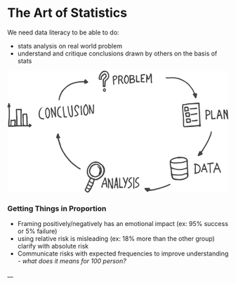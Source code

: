 # The Art of Statistics



We need data literacy to be able to do:

* stats analysis on real world problem
* understand and critique conclusions drawn by others on the basis of stats

![PPDAC model](../.gitbook/assets/20200108_131216.svg)

### Getting Things in Proportion

* Framing positively/negatively has an emotional impact \(ex: 95% success or 5% failure\)
* using relative risk is misleading \(ex: 18% more than the other group\) clarify with absolute risk
* Communicate risks with expected frequencies to improve understanding - _what does it means for 100 person?_

\_\_



